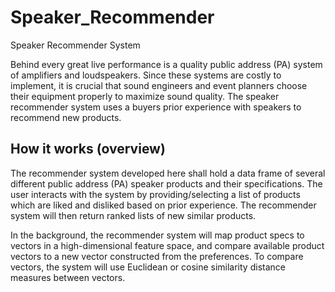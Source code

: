 # Speaker_Recommender
Speaker Recommender System

Behind every great live performance is a quality public address (PA) system of amplifiers and loudspeakers.
Since these systems are costly to implement, it is crucial that sound engineers and event planners choose
their equipment properly to maximize sound quality. The speaker recommender system uses a buyers
prior experience with speakers to recommend new products. 

## How it works (overview)

The recommender system developed here shall hold a data frame of several different public address (PA) speaker products and their specifications. 
The user interacts with the system by providing/selecting a list of products which are liked and disliked based on prior experience.
The recommender system will then return ranked lists of new similar products. 

In the background, the recommender system will map product specs to vectors in a high-dimensional feature space,
and compare available product vectors to a new vector constructed from the preferences.
To compare vectors, the system will use Euclidean or cosine similarity distance measures between vectors. 
